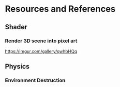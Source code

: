 # Resources and References

## Shader
### Render 3D scene into pixel art
https://imgur.com/gallery/qwhbHQq

## Physics
### Environment Destruction
